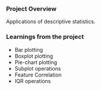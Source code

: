 ### Project Overview

 Applications of descriptive statistics. 




### Learnings from the project

 - Bar plotting
- Boxplot plotting
- Pie-chart plotting
- Subplot operations
- Feature Correlation
- IQR operations


